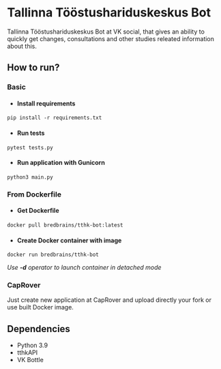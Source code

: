 # Tallinna Tööstushariduskeskus Bot

Tallinna Tööstushariduskeskus Bot at VK social, that gives an ability to quickly get changes, consultations and other
studies releated information about this.

## How to run?

### Basic

* #### Install requirements

```
pip install -r requirements.txt 
```

* #### Run tests

```
pytest tests.py
```

* #### Run application with Gunicorn

```
python3 main.py
```

### From Dockerfile

* #### Get Dockerfile

```
docker pull bredbrains/tthk-bot:latest
```

* #### Create Docker container with image

```
docker run bredbrains/tthk-bot
```

*Use **-d** operator to launch container in detached mode*

### CapRover

Just create new application at CapRover and upload directly your fork or use built Docker image.

## Dependencies

* Python 3.9
* tthkAPI
* VK Bottle

